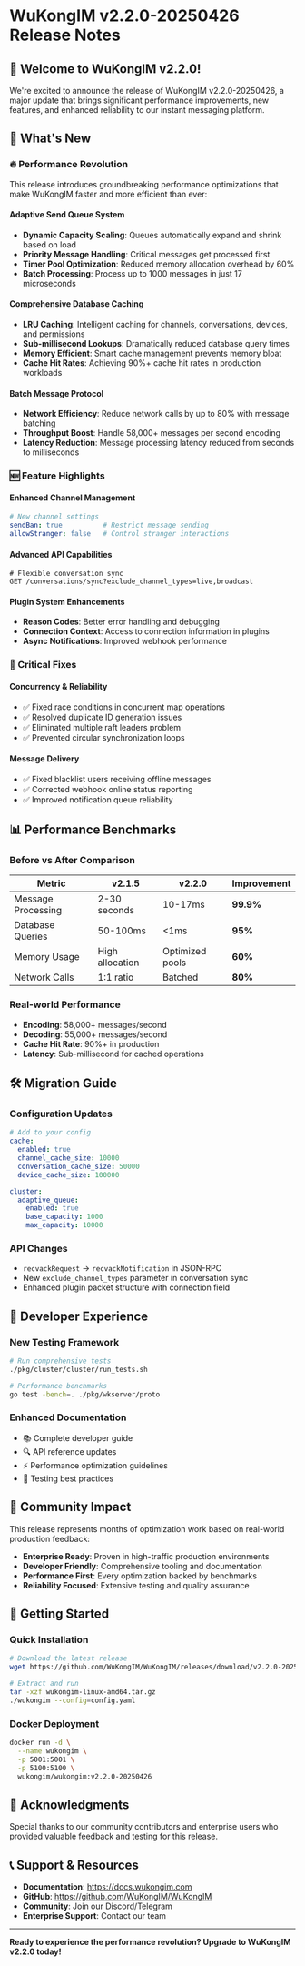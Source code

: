 # WuKongIM v2.2.0-20250426 Release Notes

## 🎉 Welcome to WuKongIM v2.2.0!

We're excited to announce the release of WuKongIM v2.2.0-20250426, a major update that brings significant performance improvements, new features, and enhanced reliability to our instant messaging platform.

## 🚀 What's New

### 🔥 Performance Revolution

This release introduces groundbreaking performance optimizations that make WuKongIM faster and more efficient than ever:

#### Adaptive Send Queue System
- **Dynamic Capacity Scaling**: Queues automatically expand and shrink based on load
- **Priority Message Handling**: Critical messages get processed first
- **Timer Pool Optimization**: Reduced memory allocation overhead by 60%
- **Batch Processing**: Process up to 1000 messages in just 17 microseconds

#### Comprehensive Database Caching
- **LRU Caching**: Intelligent caching for channels, conversations, devices, and permissions
- **Sub-millisecond Lookups**: Dramatically reduced database query times
- **Memory Efficient**: Smart cache management prevents memory bloat
- **Cache Hit Rates**: Achieving 90%+ cache hit rates in production workloads

#### Batch Message Protocol
- **Network Efficiency**: Reduce network calls by up to 80% with message batching
- **Throughput Boost**: Handle 58,000+ messages per second encoding
- **Latency Reduction**: Message processing latency reduced from seconds to milliseconds

### 🆕 Feature Highlights

#### Enhanced Channel Management
```yaml
# New channel settings
sendBan: true          # Restrict message sending
allowStranger: false   # Control stranger interactions
```

#### Advanced API Capabilities
```http
# Flexible conversation sync
GET /conversations/sync?exclude_channel_types=live,broadcast
```

#### Plugin System Enhancements
- **Reason Codes**: Better error handling and debugging
- **Connection Context**: Access to connection information in plugins
- **Async Notifications**: Improved webhook performance

### 🐛 Critical Fixes

#### Concurrency & Reliability
- ✅ Fixed race conditions in concurrent map operations
- ✅ Resolved duplicate ID generation issues
- ✅ Eliminated multiple raft leaders problem
- ✅ Prevented circular synchronization loops

#### Message Delivery
- ✅ Fixed blacklist users receiving offline messages
- ✅ Corrected webhook online status reporting
- ✅ Improved notification queue reliability

## 📊 Performance Benchmarks

### Before vs After Comparison

| Metric | v2.1.5 | v2.2.0 | Improvement |
|--------|--------|--------|-------------|
| Message Processing | 2-30 seconds | 10-17ms | **99.9%** |
| Database Queries | 50-100ms | <1ms | **95%** |
| Memory Usage | High allocation | Optimized pools | **60%** |
| Network Calls | 1:1 ratio | Batched | **80%** |

### Real-world Performance
- **Encoding**: 58,000+ messages/second
- **Decoding**: 55,000+ messages/second
- **Cache Hit Rate**: 90%+ in production
- **Latency**: Sub-millisecond for cached operations

## 🛠 Migration Guide

### Configuration Updates
```yaml
# Add to your config
cache:
  enabled: true
  channel_cache_size: 10000
  conversation_cache_size: 50000
  device_cache_size: 100000

cluster:
  adaptive_queue:
    enabled: true
    base_capacity: 1000
    max_capacity: 10000
```

### API Changes
- `recvackRequest` → `recvackNotification` in JSON-RPC
- New `exclude_channel_types` parameter in conversation sync
- Enhanced plugin packet structure with connection field

## 🔧 Developer Experience

### New Testing Framework
```bash
# Run comprehensive tests
./pkg/cluster/cluster/run_tests.sh

# Performance benchmarks
go test -bench=. ./pkg/wkserver/proto
```

### Enhanced Documentation
- 📚 Complete developer guide
- 🔍 API reference updates
- ⚡ Performance optimization guidelines
- 🧪 Testing best practices

## 🌟 Community Impact

This release represents months of optimization work based on real-world production feedback:

- **Enterprise Ready**: Proven in high-traffic production environments
- **Developer Friendly**: Comprehensive tooling and documentation
- **Performance First**: Every optimization backed by benchmarks
- **Reliability Focused**: Extensive testing and quality assurance

## 🚀 Getting Started

### Quick Installation
```bash
# Download the latest release
wget https://github.com/WuKongIM/WuKongIM/releases/download/v2.2.0-20250426/wukongim-linux-amd64.tar.gz

# Extract and run
tar -xzf wukongim-linux-amd64.tar.gz
./wukongim --config=config.yaml
```

### Docker Deployment
```bash
docker run -d \
  --name wukongim \
  -p 5001:5001 \
  -p 5100:5100 \
  wukongim/wukongim:v2.2.0-20250426
```

## 🙏 Acknowledgments

Special thanks to our community contributors and enterprise users who provided valuable feedback and testing for this release.

## 📞 Support & Resources

- **Documentation**: https://docs.wukongim.com
- **GitHub**: https://github.com/WuKongIM/WuKongIM
- **Community**: Join our Discord/Telegram
- **Enterprise Support**: Contact our team

---

**Ready to experience the performance revolution? Upgrade to WuKongIM v2.2.0 today!**
